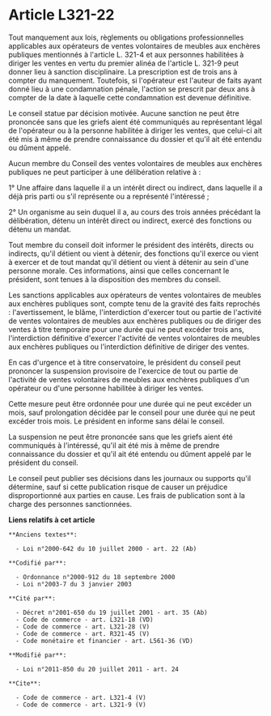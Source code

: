 # Article L321-22

Tout manquement aux lois, règlements ou obligations professionnelles applicables aux opérateurs de ventes volontaires de
meubles aux enchères publiques mentionnés à l'article L. 321-4 et aux personnes habilitées à diriger les ventes en vertu du
premier alinéa de l'article L. 321-9 peut donner lieu à sanction disciplinaire. La prescription est de trois ans à compter du
manquement. Toutefois, si l'opérateur est l'auteur de faits ayant donné lieu à une condamnation pénale, l'action se prescrit
par deux ans à compter de la date à laquelle cette condamnation est devenue définitive. 

Le conseil statue par décision motivée. Aucune sanction ne peut être prononcée sans que les griefs aient été communiqués au
représentant légal de l'opérateur ou à la personne habilitée à diriger les ventes, que celui-ci ait été mis à même de prendre
connaissance du dossier et qu'il ait été entendu ou dûment appelé. 

Aucun membre du Conseil des ventes volontaires de meubles aux enchères publiques ne peut participer à une délibération
relative à : 

1° Une affaire dans laquelle il a un intérêt direct ou indirect, dans laquelle il a déjà pris parti ou s'il représente ou a
représenté l'intéressé ; 

2° Un organisme au sein duquel il a, au cours des trois années précédant la délibération, détenu un intérêt direct ou
indirect, exercé des fonctions ou détenu un mandat. 

Tout membre du conseil doit informer le président des intérêts, directs ou indirects, qu'il détient ou vient à détenir, des
fonctions qu'il exerce ou vient à exercer et de tout mandat qu'il détient ou vient à détenir au sein d'une personne morale.
Ces informations, ainsi que celles concernant le président, sont tenues à la disposition des membres du conseil. 

Les sanctions applicables aux opérateurs de ventes volontaires de meubles aux enchères publiques sont, compte tenu de la
gravité des faits reprochés : l'avertissement, le blâme, l'interdiction d'exercer tout ou partie de l'activité de ventes
volontaires de meubles aux enchères publiques ou de diriger des ventes à titre temporaire pour une durée qui ne peut excéder
trois ans, l'interdiction définitive d'exercer l'activité de ventes volontaires de meubles aux enchères publiques ou
l'interdiction définitive de diriger des ventes. 

En cas d'urgence et à titre conservatoire, le président du conseil peut prononcer la suspension provisoire de l'exercice de
tout ou partie de l'activité de ventes volontaires de meubles aux enchères publiques d'un opérateur ou d'une personne
habilitée à diriger les ventes. 

Cette mesure peut être ordonnée pour une durée qui ne peut excéder un mois, sauf prolongation décidée par le conseil pour une
durée qui ne peut excéder trois mois. Le président en informe sans délai le conseil. 

La suspension ne peut être prononcée sans que les griefs aient été communiqués à l'intéressé, qu'il ait été mis à même de
prendre connaissance du dossier et qu'il ait été entendu ou dûment appelé par le président du conseil. 

Le conseil peut publier ses décisions dans les journaux ou supports qu'il détermine, sauf si cette publication risque de
causer un préjudice disproportionné aux parties en cause. Les frais de publication sont à la charge des personnes
sanctionnées.

**Liens relatifs à cet article**

	**Anciens textes**:

	  - Loi n°2000-642 du 10 juillet 2000 - art. 22 (Ab)

	**Codifié par**:

	  - Ordonnance n°2000-912 du 18 septembre 2000
	  - Loi n°2003-7 du 3 janvier 2003

	**Cité par**:

	  - Décret n°2001-650 du 19 juillet 2001 - art. 35 (Ab)
	  - Code de commerce - art. L321-18 (VD)
	  - Code de commerce - art. L321-28 (V)
	  - Code de commerce - art. R321-45 (V)
	  - Code monétaire et financier - art. L561-36 (VD)

	**Modifié par**:

	  - Loi n°2011-850 du 20 juillet 2011 - art. 24

	**Cite**:

	  - Code de commerce - art. L321-4 (V)
	  - Code de commerce - art. L321-9 (V)
